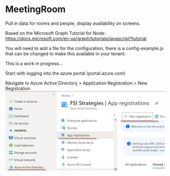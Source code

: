 # MeetingRoom

Pull in data for rooms and people, display availability on screens.

Based on the Microsoft Graph Tutorial for Node:
https://docs.microsoft.com/en-us/graph/tutorials/javascript?tutorial

You will need to add a file for the configuration, there is a config-example.js that can be changed to make this available in your tenant.

This is a work in progress...

Start with logging into the azure portal (portal.azure.com)

Navigate to Azure Active Directory > Application Registration > New Registration
![App Registration](https://github.com/FSi-Strategies/Availability-App/blob/master/images/App%20Registrations.png?raw=true)

